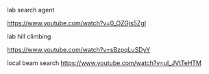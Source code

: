 lab search agent

https://www.youtube.com/watch?v=0_OZGjs5ZgI

lab hill climbing

https://www.youtube.com/watch?v=sBzpqLuSDyY

local beam search
https://www.youtube.com/watch?v=uI_JVtTeHTM


